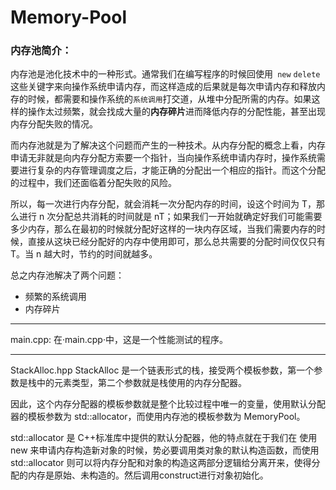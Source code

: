 # Memory-Pool
### 内存池简介：
内存池是池化技术中的一种形式。通常我们在编写程序的时候回使用` new` `delete` 这些关键字来向操作系统申请内存，而这样造成的后果就是每次申请内存和释放内存的时候，都需要和操作系统的`系统调用`打交道，从堆中分配所需的内存。如果这样的操作太过频繁，就会找成大量的**内存碎片**进而降低内存的分配性能，甚至出现内存分配失败的情况。

而内存池就是为了解决这个问题而产生的一种技术。从内存分配的概念上看，内存申请无非就是向内存分配方索要一个指针，当向操作系统申请内存时，操作系统需要进行复杂的内存管理调度之后，才能正确的分配出一个相应的指针。而这个分配的过程中，我们还面临着分配失败的风险。

所以，每一次进行内存分配，就会消耗一次分配内存的时间，设这个时间为 T，那么进行 n 次分配总共消耗的时间就是 nT；如果我们一开始就确定好我们可能需要多少内存，那么在最初的时候就分配好这样的一块内存区域，当我们需要内存的时候，直接从这块已经分配好的内存中使用即可，那么总共需要的分配时间仅仅只有 T。当 n 越大时，节约的时间就越多。

总之内存池解决了两个问题：
* 频繁的系统调用
* 内存碎片

---
main.cpp:
在·main.cpp·中，这是一个性能测试的程序。

---
StackAlloc.hpp
StackAlloc 是一个链表形式的栈，接受两个模板参数，第一个参数是栈中的元素类型，第二个参数就是栈使用的内存分配器。



因此，这个内存分配器的模板参数就是整个比较过程中唯一的变量，使用默认分配器的模板参数为 std::allocator<int>，而使用内存池的模板参数为 MemoryPool<int>。

std::allocator 是 C++标准库中提供的默认分配器，他的特点就在于我们在 使用 new 来申请内存构造新对象的时候，势必要调用类对象的默认构造函数，而使用 std::allocator 则可以将内存分配和对象的构造这两部分逻辑给分离开来，使得分配的内存是原始、未构造的。然后调用construct进行对象初始化。

